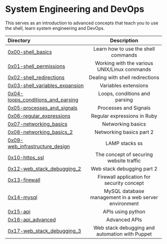 # System Engineering and DevOps </br>

This serves as an introduction to advanced concepts that teach you to use the shell, learn system engineering and DevOps. </br>


| Directory | Description | 
| :---      | :---:       |
| [0x00-shell_basics](https://github.com/jnjerin/alx-system_engineering-devops/tree/main/0x00-shell_basics) | Learn how to use the shell commands |
| [0x01-shell_permissions](https://github.com/jnjerin/alx-system_engineering-devops/tree/main/0x01-shell_permissions)| Working with the various UNIX/Linux commands|
| [0x02-shell_redirections](https://github.com/jnjerin/alx-system_engineering-devops/tree/main/0x02-shell_redirections)| Dealing with shell redirections |
| [0x03-shell_variables_expansion](https://github.com/jnjerin/alx-system_engineering-devops/tree/main/0x03-shell_variables_expansions)| Variables extensions |
| [0x04-loops_conditions_and_parsing](https://github.com/jnjerin/alx-system_engineering-devops/tree/main/0x04-loops_conditions_and_parsing) | Loops, conditions and parsing|
| [0x05-processes_and_signals](https://github.com/jnjerin/alx-system_engineering-devops/tree/main/0x05-processes_and_signals) | Processes and Signals |
| [0x06-regular_expressions](https://github.com/jnjerin/alx-system_engineering-devops/tree/main/0x06-regular_expressions) | Regular expressions in Ruby |
| [0x07-networking_basics](https://github.com/jnjerin/alx-system_engineering-devops/tree/main/0x07-networking_basics) | Networking basics|
| [0x08-networking_basics_2](https://github.com/jnjerin/alx-system_engineering-devops/tree/main/0x08-networking_basics_2) | Networking basics part 2|
| [0x09-web_infrastructure_design](https://github.com/jnjerin/alx-system_engineering-devops/tree/main/0x09-web_infrastructure_design) | LAMP stacks ss|
| [0x10-https_ssl](https://github.com/jnjerin/alx-system_engineering-devops/tree/main/0x10-https_ssl) | The concept of securing website traffic|
| [0x12-web_stack_debugging_2](https://github.com/jnjerin/alx-system_engineering-devops/tree/main/0x12-web_stack_debugging_2%20) | Web stack debugging part 2 |
| [0x13-firewall](https://github.com/jnjerin/alx-system_engineering-devops/tree/main/0x13-firewall) | Firewall application for security concept |
| [0x14-mysql](https://github.com/jnjerin/alx-system_engineering-devops/tree/main/0x14-mysql%20) | MySQL database management in a web server environment |
| [0x15-api](https://github.com/jnjerin/alx-system_engineering-devops/tree/main/0x15-api) | APIs using python |
| [0x16-api_advanced](https://github.com/jnjerin/alx-system_engineering-devops/tree/main/0x16-api_advanced%20) | Advanced APIs |
| [0x17-web_stack_debugging_3](https://github.com/jnjerin/alx-system_engineering-devops/tree/main/0x17-web_stack_debugging_3%20) | Web stack debugging and automation with Puppet |
